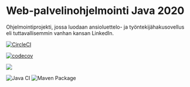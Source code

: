 # Web-palvelinohjelmointi Java 2020

Ohjelmointiprojekti, jossa luodaan ansioluettelo- ja työntekijähakusovellus eli tuttavallisemmin vanhan kansan LinkedIn.

[![CircleCI](https://circleci.com/gh/it-innoo/linkedin.svg?style=svg)](https://circleci.com/gh/it-innoo/linkedin)



[![codecov](https://codecov.io/gh/it-innoo/linkedin/branch/master/graph/badge.svg)](https://codecov.io/gh/it-innoo/linkedin)

<a href="https://codeclimate.com/github/it-innoo/linkedin/maintainability"><img src="https://api.codeclimate.com/v1/badges/ed133446a76af6d4dc6c/maintainability" /></a>

![Java CI](https://github.com/it-innoo/linkedin/workflows/Java%20CI/badge.svg)
![Maven Package](https://github.com/it-innoo/linkedin/workflows/Maven%20Package/badge.svg)

